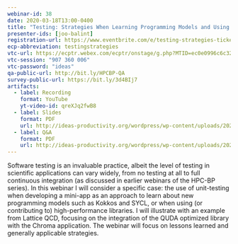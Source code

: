 ```yaml
---
webinar-id: 38
date: 2020-03-18T13:00-0400
title: "Testing: Strategies When Learning Programming Models and Using High-Performance Libraries"
presenter-ids: [joo-balint]
registration-url: https://www.eventbrite.com/e/testing-strategies-tickets-95526876459
ecp-abbreviation: testingstrategies
vtc-url: https://ecptr.webex.com/ecptr/onstage/g.php?MTID=ec0e0996c6c32b9e63ffe51f5f6a55842
vtc-session: "907 360 006"
vtc-password: "ideas"
qa-public-url: http://bit.ly/HPCBP-QA
survey-public-url: https://bit.ly/3d4BIj7
artifacts:
  - label: Recording
    format: YouTube
    yt-video-id: qreXJq2fwB8
  - label: Slides
    format: PDF
    url: http://ideas-productivity.org/wordpress/wp-content/uploads/2020/03/webinar038-testingstrategies.pdf
  - label: Q&A
    format: PDF
    url: http://ideas-productivity.org/wordpress/wp-content/uploads/2020/03/webinar038-testingstrategies-qa.pdf
---
```

Software testing is an invaluable practice, albeit the level of testing in scientific applications can vary widely, from no testing at all to full continuous integration (as discussed in earlier webinars of the HPC-BP series). In this webinar I will consider a specific case: the use of unit-testing when developing a mini-app as an approach to learn about new programming models such as Kokkos and SYCL, or when using (or contributing to) high-performance libraries. I will illustrate with an example from Lattice QCD, focusing on the integration of the QUDA optimized library with the Chroma application. The webinar will focus on lessons learned and generally applicable strategies.
